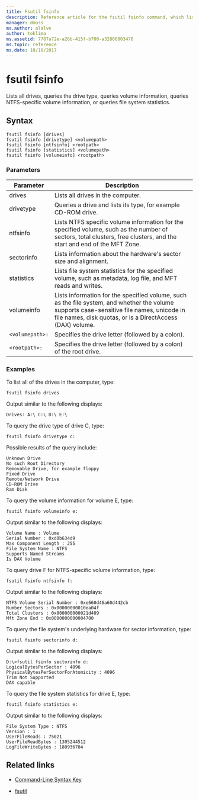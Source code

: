 ```yaml
---
title: Fsutil fsinfo
description: Reference article for the fsutil fsinfo command, which lists all drives, queries the drive type, queries volume information, queries NTFS-specific volume information, or queries file system statistics.
manager: dmoss
ms.author: alalve
author: toklima
ms.assetid: 7787a72e-a26b-415f-b700-a32806803478
ms.topic: reference
ms.date: 10/16/2017
---
```


# fsutil fsinfo



Lists all drives, queries the drive type, queries volume information, queries NTFS-specific volume information, or queries file system statistics.

## Syntax

```
fsutil fsinfo [drives]
fsutil fsinfo [drivetype] <volumepath>
fsutil fsinfo [ntfsinfo] <rootpath>
fsutil fsinfo [statistics] <volumepath>
fsutil fsinfo [volumeinfo] <rootpath>
```

### Parameters

| Parameter | Description |
| --------- |------------ |
| drives | Lists all drives in the computer. |
| drivetype | Queries a drive and lists its type, for example CD-ROM drive. |
| ntfsinfo | Lists NTFS specific volume information for the specified volume, such as the number of sectors, total clusters, free clusters, and the start and end of the MFT Zone. |
| sectorinfo | Lists information about the hardware's sector size and alignment. |
| statistics | Lists file system statistics for the specified volume, such as metadata, log file, and MFT reads and writes. |
| volumeinfo | Lists information for the specified volume, such as the file system, and whether the volume supports case-sensitive file names, unicode in file names, disk quotas, or is a DirectAccess (DAX) volume. |
| `<volumepath>:` | Specifies the drive letter (followed by a colon). |
| `<rootpath>:` | Specifies the drive letter (followed by a colon) of the root drive. |

### Examples

To list all of the drives in the computer, type:

```
fsutil fsinfo drives
```

Output similar to the following displays:

```
Drives: A:\ C:\ D:\ E:\
```

To query the drive type of drive C, type:

```
fsutil fsinfo drivetype c:
```

Possible results of the query include:

```
Unknown Drive
No such Root Directory
Removable Drive, for example floppy
Fixed Drive
Remote/Network Drive
CD-ROM Drive
Ram Disk
```

To query the volume information for volume E, type:

```
fsutil fsinfo volumeinfo e:
```

Output similar to the following displays:

```
Volume Name : Volume
Serial Number : 0xd0b634d9
Max Component Length : 255
File System Name : NTFS
Supports Named Streams
Is DAX Volume
```

To query drive F for NTFS-specific volume information, type:

```
fsutil fsinfo ntfsinfo f:
```

Output similar to the following displays:

```
NTFS Volume Serial Number : 0xe660d46a60d442cb
Number Sectors : 0x00000000010ea04f
Total Clusters : 0x000000000021d409
Mft Zone End : 0x0000000000004700
```

To query the file system's underlying hardware for sector information, type:

```
fsutil fsinfo sectorinfo d:
```

Output similar to the following displays:

```
D:\>fsutil fsinfo sectorinfo d:
LogicalBytesPerSector : 4096
PhysicalBytesPerSectorForAtomicity : 4096
Trim Not Supported
DAX capable
```

To query the file system statistics for drive E, type:

```
fsutil fsinfo statistics e:
```

Output similar to the following displays:

```
File System Type : NTFS
Version : 1
UserFileReads : 75021
UserFileReadBytes : 1305244512
LogFileWriteBytes : 180936704
```

## Related links

- [Command-Line Syntax Key](command-line-syntax-key.md)

- [fsutil](fsutil.md)
